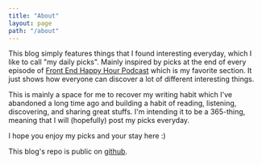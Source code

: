 ```yaml
---
title: "About"
layout: page
path: "/about"
---
```


This blog simply features things that I found interesting everyday, which I like to call "my daily picks". Mainly inspired by picks at the end of every episode of <a href="http://frontendhappyhour.com/" target="_blank">Front End Happy Hour Podcast</a> which is my favorite section. It just shows how everyone can discover a lot of different interesting things.

This is mainly a space for me to recover my writing habit which I've abandoned a long time ago and building a habit of reading, listening, discovering, and sharing great stuffs. I'm intending it to be a 365-thing, meaning that I will (hopefully) post my picks everyday.

I hope you enjoy my picks and your stay here :)

This blog's repo is public on <a href="https://github.com/ivanaairenee/blog" target="_blank">github</a>.
